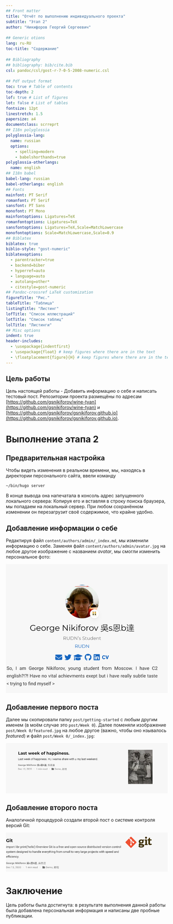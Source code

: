 ```yaml
---
## Front matter
title: "Отчёт по выполнению индивидуального проекта"
subtitle: "Этап 2"
author: "Никифоров Георгий Сергеевич"

## Generic otions
lang: ru-RU
toc-title: "Содержание"

## Bibliography
## bibliography: bib/cite.bib
csl: pandoc/csl/gost-r-7-0-5-2008-numeric.csl

## Pdf output format
toc: true # Table of contents
toc-depth: 2
lof: true # List of figures
lot: false # List of tables
fontsize: 12pt
linestretch: 1.5
papersize: a4
documentclass: scrreprt
## I18n polyglossia
polyglossia-lang:
  name: russian
  options:
	- spelling=modern
	- babelshorthands=true
polyglossia-otherlangs:
  name: english
## I18n babel
babel-lang: russian
babel-otherlangs: english
## Fonts
mainfont: PT Serif
romanfont: PT Serif
sansfont: PT Sans
monofont: PT Mono
mainfontoptions: Ligatures=TeX
romanfontoptions: Ligatures=TeX
sansfontoptions: Ligatures=TeX,Scale=MatchLowercase
monofontoptions: Scale=MatchLowercase,Scale=0.9
## Biblatex
biblatex: true
biblio-style: "gost-numeric"
biblatexoptions:
  - parentracker=true
  - backend=biber
  - hyperref=auto
  - language=auto
  - autolang=other*
  - citestyle=gost-numeric
## Pandoc-crossref LaTeX customization
figureTitle: "Рис."
tableTitle: "Таблица"
listingTitle: "Листинг"
lofTitle: "Список иллюстраций"
lotTitle: "Список таблиц"
lolTitle: "Листинги"
## Misc options
indent: true
header-includes:
  - \usepackage{indentfirst}
  - \usepackage{float} # keep figures where there are in the text
  - \floatplacement{figure}{H} # keep figures where there are in the text
---
```


## Цель работы
Цель настоящей работы - Добавить информацию о себе и написать тестовый пост. Репозитории проекта размещёны по адресам [https://github.com/gsnikiforov/wine-tyan](https://github.com/gsnikiforov/wine-tyan) и [https://github.com/gsnikiforov/gsnikiforov.github.io](https://github.com/gsnikiforov/gsnikiforov.github.io).

# Выполнение этапа 2

## Предварительная настройка

Чтобы видеть изменения в реальном времени, мы, находясь в директории персонального сайта, ввели команду

``` bash
~/bin/hugo server
```

В конце вывода она напечатала в консоль адрес запущенного локального сервера:
Копируя его и вставляя в строку поиска браузера, мы попадаем на локальный сервер. При любом сохранённом изменении он перезагрузит своё содержимое, что крайне удобно.

## Добавление информации о себе

Редактируя файл `content/authors/admin/_index.md`, мы изменили информацию о себе. Заменяя файл `content/authors/admin/avatar.jpg` на любое другое изображение с названием _avatar_, мы смогли изменить персональное фото:

![Изменение персональной информации](image/Рис.%202.png "Изменение персональной информации")

## Добавление первого поста

Далее мы скопировали папку `post/getting-started` с любым другим именем (в моём случае это `post/Week 0`). Далее поменяли изображение `post/Week 0/featured.jpg` на любое другое (важно, чтобы оно нзывалось _featured_) и файл `post/Week 0/_index.jpg`:

![Первый пост](image/Рис.%203.png "Первый пост")

## Добавление второго поста

Аналогичной процедурой создали второй пост о системе контроля версий Git:

![Второй пост](image/Рис.%204.png "Второй пост")

# Заключение
Цель работы была достигнута: в результате выполнения данной работы была добавлена персональная информация и написаны две пробные публикации.
